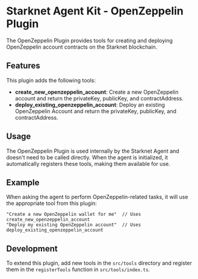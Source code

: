 # Starknet Agent Kit - OpenZeppelin Plugin

The OpenZeppelin Plugin provides tools for creating and deploying OpenZeppelin account contracts on the Starknet blockchain.

## Features

This plugin adds the following tools:

- **create_new_openzeppelin_account**: Create a new OpenZeppelin account and return the privateKey, publicKey, and contractAddress.
- **deploy_existing_openzeppelin_account**: Deploy an existing OpenZeppelin Account and return the privateKey, publicKey, and contractAddress.

## Usage

The OpenZeppelin Plugin is used internally by the Starknet Agent and doesn't need to be called directly. When the agent is initialized, it automatically registers these tools, making them available for use.

## Example

When asking the agent to perform OpenZeppelin-related tasks, it will use the appropriate tool from this plugin:

```
"Create a new OpenZeppelin wallet for me"  // Uses create_new_openzeppelin_account
"Deploy my existing OpenZeppelin account"  // Uses deploy_existing_openzeppelin_account
```

## Development

To extend this plugin, add new tools in the `src/tools` directory and register them in the `registerTools` function in `src/tools/index.ts`.
